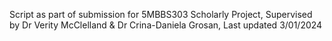 Script as part of submission for 5MBBS303 Scholarly Project, Supervised by Dr Verity McClelland & Dr Crina-Daniela Grosan, Last updated 3/01/2024
